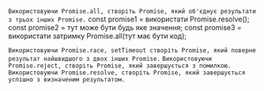 `Використовуючи Promise.all, створіть Promise, який об'єднує результати з трьох інших Promise.`
const promise1 = використати Promise.resolve();
const promise2 = тут може бути будь яке значення;
const promise3 = використати затримку
Promise.all(тут має бути код);


`Використовуючи Promise.race, setTimeout створіть Promise, який поверне результат найшвидшого з двох інших Promise.`
`Використовуючи Promise.reject, створіть Promise, який завершується з помилкою.`
`Використовуючи Promise.resolve, створіть Promise, який завершується успішно з визначеним результатом.`
